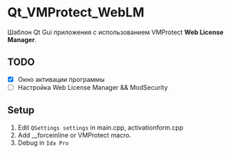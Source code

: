 # Qt_VMProtect_WebLM
 
Шаблон Qt Gui приложения с использованием VMProtect **Web License Manager**.

## TODO

- [x] Окно активации программы
- [ ] Настройка Web License Manager && ModSecurity

## Setup

1. Edit `QSettings settings` in main.cpp, activationform.cpp
2. Add __forceinline or VMProtect macro.
3. Debug in `Ida Pro`
